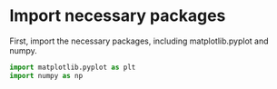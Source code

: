 # Import necessary packages

First, import the necessary packages, including matplotlib.pyplot and numpy.

```python
import matplotlib.pyplot as plt
import numpy as np
```
